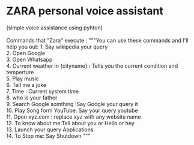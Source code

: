 # ZARA personal voice assistant
(simple voice assistance using pyhton)
<br>
<br>
Commands that "Zara" execute :
"""You can use these commands and I'll help you out:
            1.  Say wikipedia your query<br>
            2.  Open Google<br>
            3.  Open Whatsapp<br>
            4.  Current weather in {cityname} : Tells you the current condition and temperture<br>
            5.  Play music<br>
            6.  Tell me a joke<br>
            7.  Time : Current system time<br>
            8.  who is your father<br>
            9.  Search Google somthing :Say Google your query it <br>
            10. Play Song form YouTube: Say your query youtube<br>
            11. Open xyz.com : replace xyz with any website name<br>
            12. To know about me:Tell about you or Hello or hey<br>
            13. Launch your query Applications<br>
            14. To Stop me: Say Shutdown  """<br>
            
<br>
